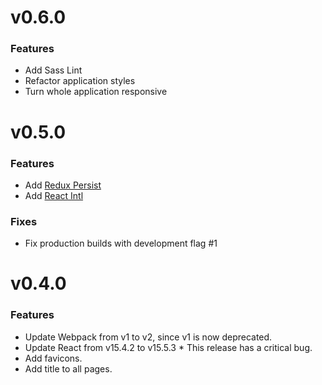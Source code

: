 # v0.6.0
### Features

- Add Sass Lint
- Refactor application styles
- Turn whole application responsive

# v0.5.0
### Features
- Add [Redux Persist](https://github.com/rt2zz/redux-persist)
- Add [React Intl](https://github.com/yahoo/react-intl)

### Fixes
- Fix production builds with development flag #1 

# v0.4.0
### Features
- Update Webpack from v1 to v2, since v1 is now deprecated.
- Update React from v15.4.2 to v15.5.3 * This release has a critical bug.
- Add favicons.
- Add title to all pages.
